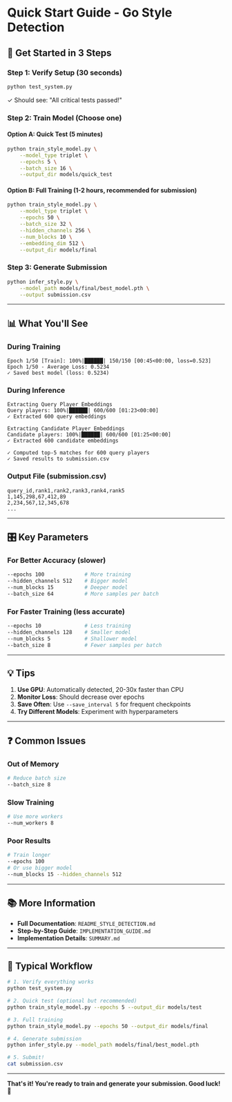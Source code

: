 # Quick Start Guide - Go Style Detection

## 🚀 Get Started in 3 Steps

### Step 1: Verify Setup (30 seconds)
```bash
python test_system.py
```
✓ Should see: "All critical tests passed!"

### Step 2: Train Model (Choose one)

#### Option A: Quick Test (5 minutes)
```bash
python train_style_model.py \
    --model_type triplet \
    --epochs 5 \
    --batch_size 16 \
    --output_dir models/quick_test
```

#### Option B: Full Training (1-2 hours, recommended for submission)
```bash
python train_style_model.py \
    --model_type triplet \
    --epochs 50 \
    --batch_size 32 \
    --hidden_channels 256 \
    --num_blocks 10 \
    --embedding_dim 512 \
    --output_dir models/final
```

### Step 3: Generate Submission
```bash
python infer_style.py \
    --model_path models/final/best_model.pth \
    --output submission.csv
```

---

## 📊 What You'll See

### During Training
```
Epoch 1/50 [Train]: 100%|██████| 150/150 [00:45<00:00, loss=0.523]
Epoch 1/50 - Average Loss: 0.5234
✓ Saved best model (loss: 0.5234)
```

### During Inference
```
Extracting Query Player Embeddings
Query players: 100%|██████| 600/600 [01:23<00:00]
✓ Extracted 600 query embeddings

Extracting Candidate Player Embeddings  
Candidate players: 100%|██████| 600/600 [01:25<00:00]
✓ Extracted 600 candidate embeddings

✓ Computed top-5 matches for 600 query players
✓ Saved results to submission.csv
```

### Output File (submission.csv)
```csv
query_id,rank1,rank2,rank3,rank4,rank5
1,145,298,67,412,89
2,234,567,12,345,678
...
```

---

## 🎛️ Key Parameters

### For Better Accuracy (slower)
```bash
--epochs 100             # More training
--hidden_channels 512    # Bigger model
--num_blocks 15          # Deeper model
--batch_size 64          # More samples per batch
```

### For Faster Training (less accurate)
```bash
--epochs 10              # Less training  
--hidden_channels 128    # Smaller model
--num_blocks 5           # Shallower model
--batch_size 8           # Fewer samples per batch
```

---

## 💡 Tips

1. **Use GPU**: Automatically detected, 20-30x faster than CPU
2. **Monitor Loss**: Should decrease over epochs
3. **Save Often**: Use `--save_interval 5` for frequent checkpoints
4. **Try Different Models**: Experiment with hyperparameters

---

## ❓ Common Issues

### Out of Memory
```bash
# Reduce batch size
--batch_size 8
```

### Slow Training
```bash
# Use more workers
--num_workers 8
```

### Poor Results
```bash
# Train longer
--epochs 100
# Or use bigger model
--num_blocks 15 --hidden_channels 512
```

---

## 📚 More Information

- **Full Documentation**: `README_STYLE_DETECTION.md`
- **Step-by-Step Guide**: `IMPLEMENTATION_GUIDE.md`
- **Implementation Details**: `SUMMARY.md`

---

## 🎯 Typical Workflow

```bash
# 1. Verify everything works
python test_system.py

# 2. Quick test (optional but recommended)
python train_style_model.py --epochs 5 --output_dir models/test

# 3. Full training
python train_style_model.py --epochs 50 --output_dir models/final

# 4. Generate submission
python infer_style.py --model_path models/final/best_model.pth

# 5. Submit!
cat submission.csv
```

---

**That's it! You're ready to train and generate your submission. Good luck! 🎉**

